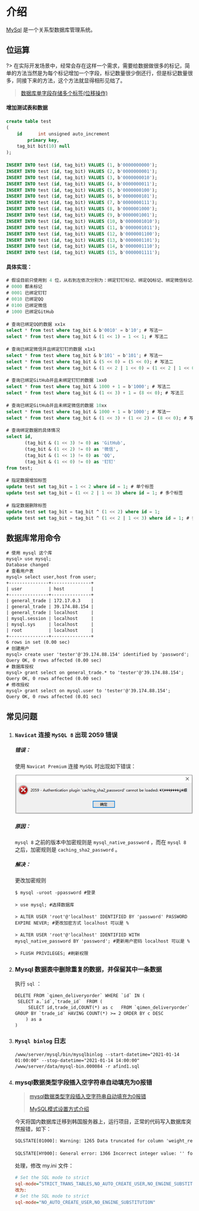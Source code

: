 # 介绍

[MySql](https://www.mysql.com/) 是一个关系型数据库管理系统。

## 位运算

?> 在实际开发场景中，经常会存在这样一个需求，需要给数据做很多的标记，简单的方法当然是为每个标记增加一个字段，标记数量很少倒还行，但是标记数量很多，同接下来的方法，这个方法就显得相形见绌了。

> [数据库单字段存储多个标签(位移操作)](https://blog.csdn.net/weixin_43939924/article/details/126089891)

#### 增加测试表和数据

```sql
create table test
(
    id      int unsigned auto_increment
        primary key,
    tag_bit bit(10) null
);

INSERT INTO test (id, tag_bit) VALUES (1, b'0000000000');
INSERT INTO test (id, tag_bit) VALUES (2, b'0000000001');
INSERT INTO test (id, tag_bit) VALUES (3, b'0000000010');
INSERT INTO test (id, tag_bit) VALUES (4, b'0000000011');
INSERT INTO test (id, tag_bit) VALUES (5, b'0000000100');
INSERT INTO test (id, tag_bit) VALUES (6, b'0000000101');
INSERT INTO test (id, tag_bit) VALUES (7, b'0000000111');
INSERT INTO test (id, tag_bit) VALUES (8, b'0000001000');
INSERT INTO test (id, tag_bit) VALUES (9, b'0000001001');
INSERT INTO test (id, tag_bit) VALUES (10, b'0000001010');
INSERT INTO test (id, tag_bit) VALUES (11, b'0000001011');
INSERT INTO test (id, tag_bit) VALUES (12, b'0000001100');
INSERT INTO test (id, tag_bit) VALUES (13, b'0000001101');
INSERT INTO test (id, tag_bit) VALUES (14, b'0000001110');
INSERT INTO test (id, tag_bit) VALUES (15, b'0000001111');
```

#### 具体实现：

```sql
# 假设目前只使用到 4 位，从右到左依次分别为：绑定钉钉标记、绑定QQ标记、绑定微信标记、绑定GitHub标记
# 0000 都未标记
# 0001 已绑定钉钉
# 0010 已绑定QQ
# 0100 已绑定微信
# 1000 已绑定GitHub

# 查询已绑定QQ的数据 xx1x
select * from test where tag_bit & b'0010' = b'10'; # 写法一
select * from test where tag_bit & (1 << 1) = 1 << 1; # 写法二

# 查询已绑定微信并且绑定钉钉的数据 x1x1
select * from test where tag_bit & b'101' = b'101'; # 写法一
select * from test where tag_bit & (5 << 0) = (5 << 0); # 写法二
select * from test where tag_bit & (1 << 2 | 1 << 0) = (1 << 2 | 1 << 0); # 写法三

# 查询已绑定GitHub并且未绑定钉钉的数据 1xx0
select * from test where tag_bit & 1000 + 1 = b'1000'; # 写法二
select * from test where tag_bit & (1 << 3) + 1 = (8 << 0); # 写法三

# 查询已绑定GitHub并且未绑定微信的数据 10xx
select * from test where tag_bit & 1000 + 1 = b'1000'; # 写法一
select * from test where tag_bit & (1 << 3) + (1 << 2) = (8 << 0); # 写法二

# 查询绑定数据的具体情况
select id,
       (tag_bit & (1 << 3) != 0) as 'GitHub',
       (tag_bit & (1 << 2) != 0) as '微信',
       (tag_bit & (1 << 1) != 0) as 'QQ',
       (tag_bit & (1 << 0) != 0) as '钉钉'
from test;

# 指定数据增加标签
update test set tag_bit = 1 << 2 where id = 1; # 单个标签
update test set tag_bit = (1 << 2 | 1 << 3) where id = 1; # 多个标签

# 指定数据删除标签
update test set tag_bit = tag_bit ^ (1 << 2) where id = 1;
update test set tag_bit = tag_bit ^ (1 << 2 | 1 << 3) where id = 1; # 多个标签
```



## 数据库常用命令

```mysql
# 使用 mysql 这个库
mysql> use mysql;
Database changed
# 查看用户表
mysql> select user,host from user;
+---------------+---------------+
| user          | host          |
+---------------+---------------+
| general_trade | 172.17.0.3    |
| general_trade | 39.174.88.154 |
| general_trade | localhost     |
| mysql.session | localhost     |
| mysql.sys     | localhost     |
| root          | localhost     |
+---------------+---------------+
6 rows in set (0.00 sec)
# 创建用户
mysql> create user 'tester'@'39.174.88.154' identified by 'password';
Query OK, 0 rows affected (0.00 sec)
# 数据库授权
mysql> grant select on general_trade.* to 'tester'@'39.174.88.154';
Query OK, 0 rows affected (0.00 sec)
# 修改授权
mysql> grant select on mysql.user to 'tester'@'39.174.88.154';
Query OK, 0 rows affected (0.01 sec)
```





## 常见问题

1. ### `Navicat` 连接 `MySQL 8` 出现 2059 错误

   ##### 错误：

   使用 `Navicat Premium` 连接 `MySQL` 时出现如下错误：

   ![2059](mysql.assets/20190408093327.png)

   ##### 原因：

   `mysql 8` 之前的版本中加密规则是 `mysql_native_password` ，而在 `mysql 8` 之后，加密规则是 `caching_sha2_password` 。

   ##### 解决：

   更改加密规则

   ```mysql
   $ mysql -uroot -ppassword #登录
   
   > use mysql; #选择数据库
   
   > ALTER USER 'root'@'localhost' IDENTIFIED BY 'password' PASSWORD EXPIRE NEVER; #更改加密方式 localhost 可以是 %
   
   > ALTER USER 'root'@'localhost' IDENTIFIED WITH mysql_native_password BY 'password'; #更新用户密码 localhost 可以是 %
   
   > FLUSH PRIVILEGES; #刷新权限
   ```

   

2. ### Mysql 数据表中删除重复的数据，并保留其中一条数据

   执行 `sql` ：

   ```mysql
   DELETE FROM `qimen_deliveryorder` WHERE `id` IN (
   	SELECT a.`id`,`trade_id`  FROM (
       	SELECT id,trade_id,COUNT(*) as c   FROM `qimen_deliveryorder` GROUP BY `trade_id` HAVING COUNT(*) >= 2 ORDER BY c DESC
       ) as a 
   )
   ```

   

3. ### `Mysql binlog` 日志

   ```shell
   /www/server/mysql/bin/mysqlbinlog --start-datetime="2021-01-14 01:00:00" --stop-datetime="2021-01-14 14:00:00" /www/server/data/mysql-bin.000084 -r afind1.sql
   ```

4. ### mysql数据类型字段插入空字符串自动填充为0报错

   > [mysql数据类型字段插入空字符串自动填充为0报错](https://www.52dianzi.com/category/article/37/116685.html)
   >
   > [MySQL模式设置方式介绍](http://www.voycn.com/article-1643)

   今天将国内数据库迁移到韩国服务器上，运行项目，正常的代码写入数据库突然报错，如下：

   ```tex
   SQLSTATE[01000]: Warning: 1265 Data truncated for column 'weight_report' at row 1 (SQL: insert into `order` (`order_no`, `line_id`, `channel_id`, `goods_type_id`, `client_id`, `client_address_id`, `num`, `total_amount`, `weight_report`, `remarks`, `tid`, `batch_no`, `uid`, `first_waybill_no`, `second_waybill_no`, `size`, `order_type`, `port`, `delivery_method`, `express_type`, `status`, `label`, `created`, `consign_time`) values (, 37, 44, 0, 234, 560, 1, 0, , , 1689319743001001, 101198, 1, , , 1, , , , 1, 102, 1, 1689319743, ))
   
   SQLSTATE[HY000]: General error: 1366 Incorrect integer value: '' for column 'order_type' at row 1 (SQL: insert into `order` (`order_no`, `line_id`, `channel_id`, `goods_type_id`, `client_id`, `client_address_id`, `num`, `total_amount`, `weight_report`, `remarks`, `tid`, `batch_no`, `uid`, `first_waybill_no`, `second_waybill_no`, `size`, `order_type`, `port`, `delivery_method`, `express_type`, `status`, `label`, `created`, `consign_time`) values (1, 37, 44, 0, 234, 560, 1, 0, 1, 1, 1689319806001001, 101202, 1, , , 1, , , , 1, 102, 1, 1689319806, ))
   ```

   处理，修改 my.ini ⽂件：

   ```ini
   # Set the SQL mode to strict
   sql-mode=”STRICT_TRANS_TABLES,NO_AUTO_CREATE_USER,NO_ENGINE_SUBSTITUTION”
   改为:
   # Set the SQL mode to strict
   sql-mode="NO_AUTO_CREATE_USER,NO_ENGINE_SUBSTITUTION"
   ```
